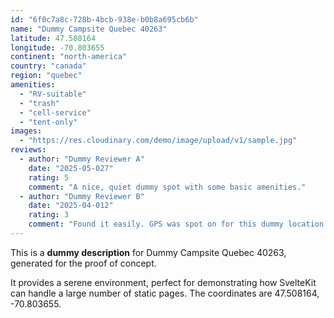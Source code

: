```yaml
---
id: "6f0c7a8c-728b-4bcb-938e-b0b8a695cb6b"
name: "Dummy Campsite Quebec 40263"
latitude: 47.508164
longitude: -70.803655
continent: "north-america"
country: "canada"
region: "quebec"
amenities:
  - "RV-suitable"
  - "trash"
  - "cell-service"
  - "tent-only"
images:
  - "https://res.cloudinary.com/demo/image/upload/v1/sample.jpg"
reviews:
  - author: "Dummy Reviewer A"
    date: "2025-05-027"
    rating: 5
    comment: "A nice, quiet dummy spot with some basic amenities."
  - author: "Dummy Reviewer B"
    date: "2025-04-012"
    rating: 3
    comment: "Found it easily. GPS was spot on for this dummy location."
---
```


This is a **dummy description** for Dummy Campsite Quebec 40263, generated for the proof of concept.

It provides a serene environment, perfect for demonstrating how SvelteKit can handle a large number of static pages. The coordinates are 47.508164, -70.803655.
